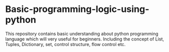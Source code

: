 # Basic-programming-logic-using-python

This repository contains basic understanding about python programming language which will very useful for beginners.
Including the concept of List, Tuples, Dictionary, set, control structure, flow control etc. 
